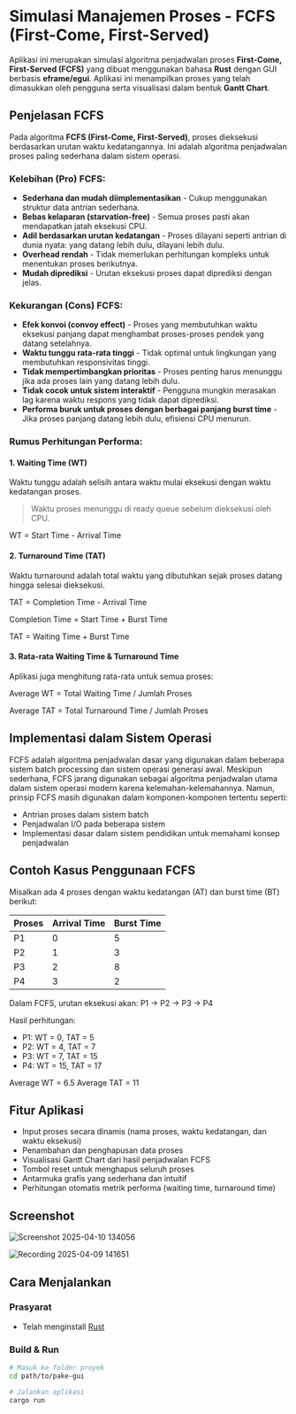
# Simulasi Manajemen Proses - FCFS (First-Come, First-Served)

Aplikasi ini merupakan simulasi algoritma penjadwalan proses **First-Come, First-Served (FCFS)** yang dibuat menggunakan bahasa **Rust** dengan GUI berbasis **eframe/egui**. Aplikasi ini menampilkan proses yang telah dimasukkan oleh pengguna serta visualisasi dalam bentuk **Gantt Chart**.

## Penjelasan FCFS

Pada algoritma **FCFS (First-Come, First-Served)**, proses dieksekusi berdasarkan urutan waktu kedatangannya. Ini adalah algoritma penjadwalan proses paling sederhana dalam sistem operasi.

### Kelebihan (Pro) FCFS:
- **Sederhana dan mudah diimplementasikan** - Cukup menggunakan struktur data antrian sederhana.
- **Bebas kelaparan (starvation-free)** - Semua proses pasti akan mendapatkan jatah eksekusi CPU.
- **Adil berdasarkan urutan kedatangan** - Proses dilayani seperti antrian di dunia nyata: yang datang lebih dulu, dilayani lebih dulu.
- **Overhead rendah** - Tidak memerlukan perhitungan kompleks untuk menentukan proses berikutnya.
- **Mudah diprediksi** - Urutan eksekusi proses dapat diprediksi dengan jelas.

### Kekurangan (Cons) FCFS:
- **Efek konvoi (convoy effect)** - Proses yang membutuhkan waktu eksekusi panjang dapat menghambat proses-proses pendek yang datang setelahnya.
- **Waktu tunggu rata-rata tinggi** - Tidak optimal untuk lingkungan yang membutuhkan responsivitas tinggi.
- **Tidak mempertimbangkan prioritas** - Proses penting harus menunggu jika ada proses lain yang datang lebih dulu.
- **Tidak cocok untuk sistem interaktif** - Pengguna mungkin merasakan lag karena waktu respons yang tidak dapat diprediksi.
- **Performa buruk untuk proses dengan berbagai panjang burst time** - Jika proses panjang datang lebih dulu, efisiensi CPU menurun.

### Rumus Perhitungan Performa:

#### 1. Waiting Time (WT)
Waktu tunggu adalah selisih antara waktu mulai eksekusi dengan waktu kedatangan proses.
> Waktu proses menunggu di ready queue sebelum dieksekusi oleh CPU.

WT = Start Time - Arrival Time

#### 2. Turnaround Time (TAT)
Waktu turnaround adalah total waktu yang dibutuhkan sejak proses datang hingga selesai dieksekusi.

TAT = Completion Time - Arrival Time

Completion Time = Start Time + Burst Time

TAT = Waiting Time + Burst Time

#### 3. Rata-rata Waiting Time & Turnaround Time
Aplikasi juga menghitung rata-rata untuk semua proses:

Average WT = Total Waiting Time / Jumlah Proses

Average TAT = Total Turnaround Time / Jumlah Proses

## Implementasi dalam Sistem Operasi

FCFS adalah algoritma penjadwalan dasar yang digunakan dalam beberapa sistem batch processing dan sistem operasi generasi awal. Meskipun sederhana, FCFS jarang digunakan sebagai algoritma penjadwalan utama dalam sistem operasi modern karena kelemahan-kelemahannya. Namun, prinsip FCFS masih digunakan dalam komponen-komponen tertentu seperti:

- Antrian proses dalam sistem batch
- Penjadwalan I/O pada beberapa sistem
- Implementasi dasar dalam sistem pendidikan untuk memahami konsep penjadwalan

## Contoh Kasus Penggunaan FCFS

Misalkan ada 4 proses dengan waktu kedatangan (AT) dan burst time (BT) berikut:

| Proses | Arrival Time | Burst Time |
|--------|--------------|------------|
| P1     | 0            | 5          |
| P2     | 1            | 3          |
| P3     | 2            | 8          |
| P4     | 3            | 2          |

Dalam FCFS, urutan eksekusi akan: P1 → P2 → P3 → P4

Hasil perhitungan:
- P1: WT = 0, TAT = 5
- P2: WT = 4, TAT = 7
- P3: WT = 7, TAT = 15
- P4: WT = 15, TAT = 17

Average WT = 6.5
Average TAT = 11

## Fitur Aplikasi

- Input proses secara dinamis (nama proses, waktu kedatangan, dan waktu eksekusi)
- Penambahan dan penghapusan data proses
- Visualisasi Gantt Chart dari hasil penjadwalan FCFS
- Tombol reset untuk menghapus seluruh proses
- Antarmuka grafis yang sederhana dan intuitif
- Perhitungan otomatis metrik performa (waiting time, turnaround time)

## Screenshot
![Screenshot 2025-04-10 134056](https://github.com/user-attachments/assets/65ed1171-c3dc-4116-af68-62dbef730120)


![Recording 2025-04-09 141651](https://github.com/user-attachments/assets/40a352c7-3a1a-4638-aaef-4b5d7c6d3673)


## Cara Menjalankan

### Prasyarat
- Telah menginstall [Rust](https://www.rust-lang.org/tools/install)

### Build & Run
```bash
# Masuk ke folder proyek
cd path/to/pake-gui

# Jalankan aplikasi
cargo run
```
